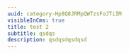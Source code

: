 ```yaml
---
uuid: category-Hp8Q8JRMpQWTzsFoJTiIM
visibleInCms: true
title: test 2
subtitle: qsdqs
description: qsdqsdqsdqsd
---
```

